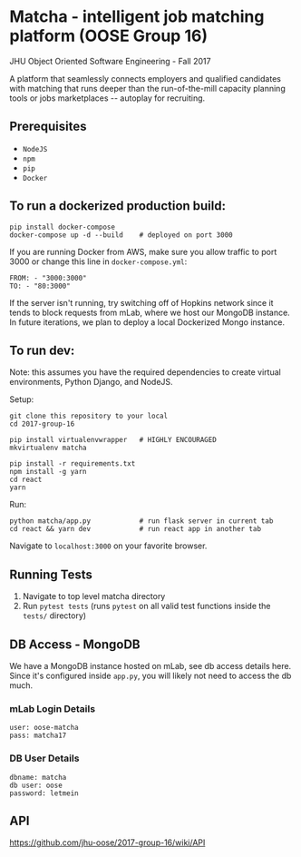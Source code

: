# Matcha - intelligent job matching platform (OOSE Group 16)

JHU Object Oriented Software Engineering - Fall 2017

A platform that seamlessly connects employers and qualified candidates with matching that runs deeper than the run-of-the-mill capacity planning tools or jobs marketplaces -- autoplay for recruiting.

## Prerequisites

- `NodeJS`
- `npm`
- `pip`
- `Docker`

## To run a dockerized production build:

```
pip install docker-compose
docker-compose up -d --build    # deployed on port 3000
```

If you are running Docker from AWS, make sure you allow traffic to port 3000 or change this line in `docker-compose.yml`:
```
FROM: - "3000:3000"
TO: - "80:3000"
```

If the server isn't running, try switching off of Hopkins network since it tends to block requests from mLab, where we host our MongoDB instance. In future iterations, we plan to deploy a local Dockerized Mongo instance.

## To run dev:

Note: this assumes you have the required dependencies to create virtual environments, Python Django, and NodeJS.

Setup:
```
git clone this repository to your local
cd 2017-group-16

pip install virtualenvwrapper   # HIGHLY ENCOURAGED
mkvirtualenv matcha

pip install -r requirements.txt
npm install -g yarn
cd react
yarn
```

Run:
```
python matcha/app.py            # run flask server in current tab
cd react && yarn dev            # run react app in another tab
```
Navigate to `localhost:3000` on your favorite browser.


## Running Tests

1. Navigate to top level matcha directory
2. Run `pytest tests` (runs `pytest` on all valid test functions inside the `tests/` directory)

## DB Access - MongoDB

We have a MongoDB instance hosted on mLab, see db access details here. Since it's configured inside `app.py`, you will likely not need to access the db much. 

### mLab Login Details
```
user: oose-matcha
pass: matcha17
```

### DB User Details
```
dbname: matcha
db user: oose
password: letmein
```

## API
https://github.com/jhu-oose/2017-group-16/wiki/API

